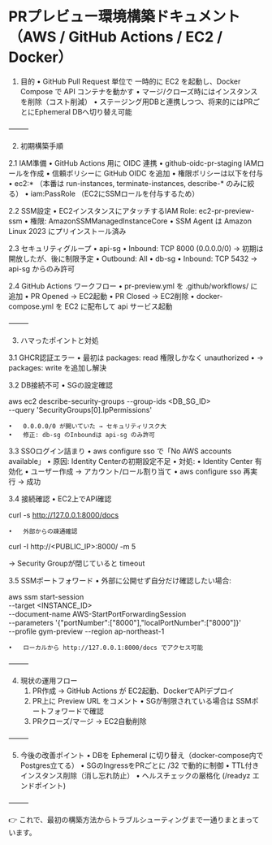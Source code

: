# PRプレビュー環境構築ドキュメント（AWS / GitHub Actions / EC2 / Docker）

1. 目的
	•	GitHub Pull Request 単位で 一時的に EC2 を起動し、Docker Compose で API コンテナを動かす
	•	マージ/クローズ時にはインスタンスを削除（コスト削減）
	•	ステージング用DBと連携しつつ、将来的にはPRごとにEphemeral DBへ切り替え可能

⸻

2. 初期構築手順

2.1 IAM準備
	•	GitHub Actions 用に OIDC 連携
	•	github-oidc-pr-staging IAMロールを作成
	•	信頼ポリシーに GitHub OIDC を追加
	•	権限ポリシーは以下を付与
	•	ec2:* （本番は run-instances, terminate-instances, describe-* のみに絞る）
	•	iam:PassRole （EC2にSSMロールを付与するため）

2.2 SSM設定
	•	EC2インスタンスにアタッチするIAM Role: ec2-pr-preview-ssm
	•	権限: AmazonSSMManagedInstanceCore
	•	SSM Agent は Amazon Linux 2023 にプリインストール済み

2.3 セキュリティグループ
	•	api-sg
	•	Inbound: TCP 8000 (0.0.0.0/0) → 初期は開放したが、後に制限予定
	•	Outbound: All
	•	db-sg
	•	Inbound: TCP 5432 → api-sg からのみ許可

2.4 GitHub Actions ワークフロー
	•	pr-preview.yml を .github/workflows/ に追加
	•	PR Opened → EC2起動
	•	PR Closed → EC2削除
	•	docker-compose.yml を EC2 に配布して api サービス起動

⸻

3. ハマったポイントと対処

3.1 GHCR認証エラー
	•	最初は packages: read 権限しかなく unauthorized
	•	→ packages: write を追加し解決

3.2 DB接続不可
	•	SGの設定確認

aws ec2 describe-security-groups --group-ids <DB_SG_ID> \
  --query 'SecurityGroups[0].IpPermissions'


	•	0.0.0.0/0 が開いていた → セキュリティリスク大
	•	修正: db-sg のInboundは api-sg のみ許可

3.3 SSOログイン詰まり
	•	aws configure sso で「No AWS accounts available」
	•	原因: Identity Centerの初期設定不足
	•	対処:
	•	Identity Center 有効化
	•	ユーザー作成 → アカウント/ロール割り当て
	•	aws configure sso 再実行 → 成功

3.4 接続確認
	•	EC2上でAPI確認

curl -s http://127.0.0.1:8000/docs


	•	外部からの疎通確認

curl -I http://<PUBLIC_IP>:8000/ -m 5

→ Security Groupが閉じていると timeout

3.5 SSMポートフォワード
	•	外部に公開せず自分だけ確認したい場合:

aws ssm start-session \
  --target <INSTANCE_ID> \
  --document-name AWS-StartPortForwardingSession \
  --parameters '{"portNumber":["8000"],"localPortNumber":["8000"]}' \
  --profile gym-preview --region ap-northeast-1


	•	ローカルから http://127.0.0.1:8000/docs でアクセス可能

⸻

4. 現状の運用フロー
	1.	PR作成
→ GitHub Actions が EC2起動、DockerでAPIデプロイ
	2.	PR上に Preview URL をコメント
	•	SGが制限されている場合は SSMポートフォワードで確認
	3.	PRクローズ/マージ
→ EC2自動削除

⸻

5. 今後の改善ポイント
	•	DBを Ephemeral に切り替え（docker-compose内でPostgres立てる）
	•	SGのIngressをPRごとに /32 で動的に制御
	•	TTL付きインスタンス削除（消し忘れ防止）
	•	ヘルスチェックの厳格化 (/readyz エンドポイント)

⸻

👉 これで、最初の構築方法からトラブルシューティングまで一通りまとまっています。